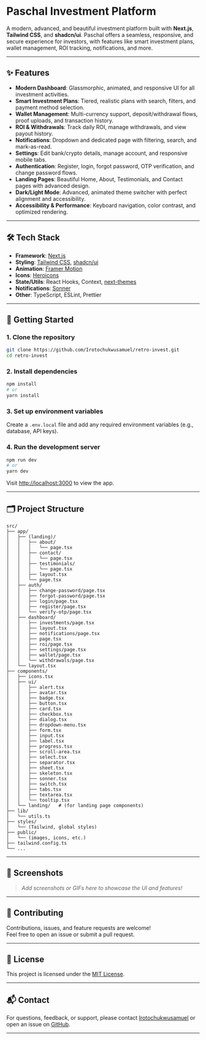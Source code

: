 # Paschal Investment Platform

A modern, advanced, and beautiful investment platform built with **Next.js**, **Tailwind CSS**, and **shadcn/ui**. Paschal offers a seamless, responsive, and secure experience for investors, with features like smart investment plans, wallet management, ROI tracking, notifications, and more.

---

## ✨ Features

- **Modern Dashboard**: Glassmorphic, animated, and responsive UI for all investment activities.
- **Smart Investment Plans**: Tiered, realistic plans with search, filters, and payment method selection.
- **Wallet Management**: Multi-currency support, deposit/withdrawal flows, proof uploads, and transaction history.
- **ROI & Withdrawals**: Track daily ROI, manage withdrawals, and view payout history.
- **Notifications**: Dropdown and dedicated page with filtering, search, and mark-as-read.
- **Settings**: Edit bank/crypto details, manage account, and responsive mobile tabs.
- **Authentication**: Register, login, forgot password, OTP verification, and change password flows.
- **Landing Pages**: Beautiful Home, About, Testimonials, and Contact pages with advanced design.
- **Dark/Light Mode**: Advanced, animated theme switcher with perfect alignment and accessibility.
- **Accessibility & Performance**: Keyboard navigation, color contrast, and optimized rendering.

---

## 🛠️ Tech Stack

- **Framework**: [Next.js](https://nextjs.org/)
- **Styling**: [Tailwind CSS](https://tailwindcss.com/), [shadcn/ui](https://ui.shadcn.com/)
- **Animation**: [Framer Motion](https://www.framer.com/motion/)
- **Icons**: [Heroicons](https://heroicons.com/)
- **State/Utils**: React Hooks, Context, [next-themes](https://github.com/pacocoursey/next-themes)
- **Notifications**: [Sonner](https://sonner.emilkowal.ski/)
- **Other**: TypeScript, ESLint, Prettier

---

## 🚀 Getting Started

### 1. Clone the repository

```bash
git clone https://github.com/Irotochukwusamuel/retro-invest.git
cd retro-invest
```

### 2. Install dependencies

```bash
npm install
# or
yarn install
```

### 3. Set up environment variables

Create a `.env.local` file and add any required environment variables (e.g., database, API keys).

### 4. Run the development server

```bash
npm run dev
# or
yarn dev
```

Visit [http://localhost:3000](http://localhost:3000) to view the app.

---

## 🗂️ Project Structure

```
src/
├── app/
│   ├── (landing)/
│   │   ├── about/
│   │   │   └── page.tsx
│   │   ├── contact/
│   │   │   └── page.tsx
│   │   ├── testimonials/
│   │   │   └── page.tsx
│   │   ├── layout.tsx
│   │   └── page.tsx
│   ├── auth/
│   │   ├── change-password/page.tsx
│   │   ├── forgot-password/page.tsx
│   │   ├── login/page.tsx
│   │   ├── register/page.tsx
│   │   └── verify-otp/page.tsx
│   ├── dashboard/
│   │   ├── investments/page.tsx
│   │   ├── layout.tsx
│   │   ├── notifications/page.tsx
│   │   ├── page.tsx
│   │   ├── roi/page.tsx
│   │   ├── settings/page.tsx
│   │   ├── wallet/page.tsx
│   │   └── withdrawals/page.tsx
│   └── layout.tsx
├── components/
│   ├── icons.tsx
│   ├── ui/
│   │   ├── alert.tsx
│   │   ├── avatar.tsx
│   │   ├── badge.tsx
│   │   ├── button.tsx
│   │   ├── card.tsx
│   │   ├── checkbox.tsx
│   │   ├── dialog.tsx
│   │   ├── dropdown-menu.tsx
│   │   ├── form.tsx
│   │   ├── input.tsx
│   │   ├── label.tsx
│   │   ├── progress.tsx
│   │   ├── scroll-area.tsx
│   │   ├── select.tsx
│   │   ├── separator.tsx
│   │   ├── sheet.tsx
│   │   ├── skeleton.tsx
│   │   ├── sonner.tsx
│   │   ├── switch.tsx
│   │   ├── tabs.tsx
│   │   ├── textarea.tsx
│   │   └── tooltip.tsx
│   └── landing/   # (for landing page components)
├── lib/
│   └── utils.ts
├── styles/
│   └── (Tailwind, global styles)
├── public/
│   └── (images, icons, etc.)
├── tailwind.config.ts
└── ...
```

---

## 📸 Screenshots

> _Add screenshots or GIFs here to showcase the UI and features!_

---

## 🤝 Contributing

Contributions, issues, and feature requests are welcome!  
Feel free to open an issue or submit a pull request.

---

## 📄 License

This project is licensed under the [MIT License](LICENSE).

---

## 📬 Contact

For questions, feedback, or support, please contact [Irotochukwusamuel](mailto:irotochukwusamuel@gmail.com) or open an issue on [GitHub](https://github.com/Irotochukwusamuel/retro-invest).

---
